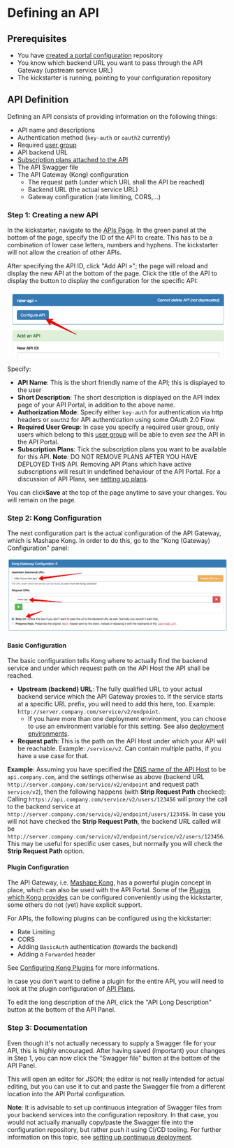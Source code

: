 # Defining an API

## Prerequisites

* You have [created a portal configuration](creating-a-portal-configuration.md) repository
* You know which backend URL you want to pass through the API Gateway (upstream service URL)
* The kickstarter is running, pointing to your configuration repository

## API Definition

Defining an API consists of providing information on the following things:

* API name and descriptions
* Authentication method (`key-auth` or `oauth2` currently)
* Required [user group](defining-user-groups.md)
* API backend URL
* [Subscription plans attached to the API](setting-up-plans.md)
* The API Swagger file
* The API Gateway (Kong) configuration
    * The request path (under which URL shall the API be reached)
    * Backend URL (the actual service URL)
    * Gateway configuration (rate limiting, CORS,...)

### Step 1: Creating a new API

In the kickstarter, navigate to the [APIs Page](http://localhost:3333/apis). In the green panel at the bottom of the page, specify the ID of the API to create. This has to be a combination of lower case letters, numbers and hyphens. The kickstarter will not allow the creation of other APIs.

After specifying the API ID, click "Add API &raquo;"; the page will reload and display the new API at the bottom of the page. Click the title of the API to display the button to display the configuration for the specific API:

![API Configuration](images/create-new-api.png)

Specify:

* **API Name**: This is the short friendly name of the API; this is displayed to the user
* **Short Description**: The short description is displayed on the API Index page of your API Portal, in addition to the above name.
* **Authorization Mode**: Specify either `key-auth` for authentication via http headers or `oauth2` for API authentication using some OAuth 2.0 Flow.
* **Required User Group**: In case you specify a required user group, only users which belong to this [user group](defining-user-groups.md) will be able to even *see* the API in the API Portal.
* **Subscription Plans**: Tick the subscription plans you want to be available for this API. **Note**: DO NOT REMOVE PLANS AFTER YOU HAVE DEPLOYED THIS API. Removing API Plans which have active subscriptions will result in undefined behaviour of the API Portal. For a discussion of API Plans, see [setting up plans](setting-up-plans.md).

You can click**Save** at the top of the page anytime to save your changes. You will remain on the page.

### Step 2: Kong Configuration

The next configuration part is the actual configuration of the API Gateway, which is Mashape Kong. In order to do this, go to the "Kong (Gateway) Configuration" panel:

![Kong Configuration](images/create-api-kong-config.png)

#### Basic Configuration

The basic configuration tells Kong where to actually find the backend service and under which request path on the API Host the API shall be reached.

* **Upstream (backend) URL**: The fully qualified URL to your actual backend service which the API Gateway proxies to. If the service starts at a specific URL prefix, you will need to add this here, too. Example: `http://server.company.com/service/v2/endpoint`.
    * If you have more than one deployment environment, you can choose to use an environment variable for this setting. See also [deployment environments](deployment-environments.md).
* **Request path**: This is the path on the API Host under which your API will be reachable. Example: `/service/v2`. Can contain multiple paths, if you have a use case for that.

**Example**: Assuming you have specified the [DNS name of the API Host](deployment-architecture.md) to be `api.company.com`, and the settings otherwise as above (backend URL `http://server.company.com/service/v2/endpoint` and request path `service/v2`), then the following happens (with **Strip Request Path** checked): Calling `https://api.company.com/service/v2/users/123456` will proxy the call to the backend service at `http://server.company.com/service/v2/endpoint/users/123456`. In case you will not have checked the **Strip Request Path**, the backend URL called will be `http://server.company.com/service/v2/endpoint/service/v2/users/123456`. This may be useful for specific user cases, but normally you will check the **Strip Request Path** option.

#### Plugin Configuration

The API Gateway, i.e. [Mashape Kong](https://getkong.org), has a powerful plugin concept in place, which can also be used with the API Portal. Some of the [Plugins which Kong provides](https://getkong.org/plugins) can be configured conveniently using the kickstarter, some others do not (yet) have explicit support.

For APIs, the following plugins can be configured using the kickstarter:

* Rate Limiting
* CORS
* Adding `BasicAuth` authentication (towards the backend)
* Adding a `Forwarded` header

See [Configuring Kong Plugins](configuring-kong-plugins.md) for more informations.

In case you don't want to define a plugin for the entire API, you will need to look at the plugin configuration of [API Plans](setting-up-plans.md).

To edit the long description of the API, click the "API Long Description" button at the bottom of the API Panel.

### Step 3: Documentation

Even though it's not actually necessary to supply a Swagger file for your API, this is highly encouraged. After having saved (important) your changes in Step 1, you can now click the "Swagger file" button at the bottom of the API Panel.

This will open an editor for JSON; the editor is not really intended for actual editing, but you can use it to cut and paste the Swagger file from a different location into the API Portal configuration.

**Note**: It is advisable to set up continuous integration of Swagger files from your backend services into the configuration repository. In that case, you would not actually manually copy/paste the Swagger file into the configuration repository, but rather push it using CI/CD tooling. For further information on this topic, see [setting up continuous deployment](continuous-deployment.md).

